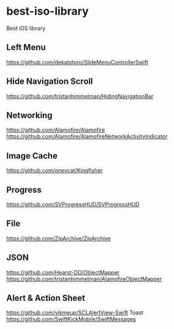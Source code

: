 # best-iso-library
Best iOS library 


## Left Menu
  https://github.com/dekatotoro/SlideMenuControllerSwift

## Hide Navigation Scroll
  https://github.com/tristanhimmelman/HidingNavigationBar
  
## Networking
https://github.com/Alamofire/Alamofire
https://github.com/Alamofire/AlamofireNetworkActivityIndicator

## Image Cache
https://github.com/onevcat/Kingfisher

## Progress
https://github.com/SVProgressHUD/SVProgressHUD

## File
https://github.com/ZipArchive/ZipArchive

## JSON
https://github.com/Hearst-DD/ObjectMapper
https://github.com/tristanhimmelman/AlamofireObjectMapper

## Alert & Action Sheet
https://github.com/vikmeup/SCLAlertView-Swift
Toast https://github.com/SwiftKickMobile/SwiftMessages

